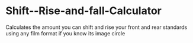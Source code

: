Shift--Rise-and-fall-Calculator
===============================

Calculates the amount you can shift and rise your front and rear standards using any film format if you know its image circle
